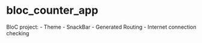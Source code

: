 # bloc_counter_app

BloC project:
    - Theme
    - SnackBar
    - Generated Routing
    - Internet connection checking